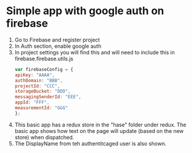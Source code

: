 # Simple app with google auth on firebase
1. Go to Firebase and register project
2. In Auth section, enable google auth
3. In project settings you will find this and will need to include this in firebase.firebase.utils.js
    ```javascript
    var firebaseConfig = {
    apiKey: "AAAA",
    authDomain: "BBB",
    projectId: "CCC",
    storageBucket: "DDD",
    messagingSenderId: "EEE",
    appId: "FFF",
    measurementId: "GGG"
    };
    ```
4. This basic app has a redux store in the "hase" folder under redux.  The basic app shows how text on the page will update (based on the new store) when dispatched.
5. The DisplayName from teh authentitcaged user is also shown.
